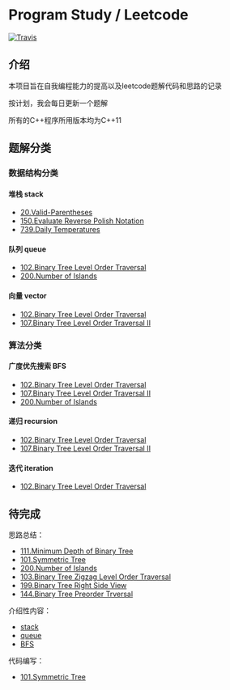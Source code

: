# Program Study / Leetcode
[![Travis](https://img.shields.io/badge/language-C++-green.svg)]() 

## 介绍
本项目旨在自我编程能力的提高以及leetcode题解代码和思路的记录

按计划，我会每日更新一个题解

所有的C++程序所用版本均为C++11

## 题解分类

### 数据结构分类

#### 堆栈 stack

- [20.Valid-Parentheses](./ProblemsSolved/20.Valid-Parentheses.md)
- [150.Evaluate Reverse Polish Notation](./ProblemsSolved/150.Evaluate-Reverse-Polish-Notation.md)
- [739.Daily Temperatures](./ProblemsSolved/739.Daily-Temperatures.md)

#### 队列 queue
- [102.Binary Tree Level Order Traversal](./ProblemsSolved/102.Binary-Tree-Order-Traversal.md)
- [200.Number of Islands](./ProblemsSolved/200.Number-of-Islands.md)

#### 向量 vector
- [102.Binary Tree Level Order Traversal](./ProblemsSolved/102.Binary-Tree-Order-Traversal.md)
- [107.Binary Tree Level Order Traversal II](./ProblemsSolved/107.Binary-Tree-Level-Order-Traversal-II.md)


### 算法分类

#### 广度优先搜索 BFS
- [102.Binary Tree Level Order Traversal](./ProblemsSolved/102.Binary-Tree-Order-Traversal.md)
- [107.Binary Tree Level Order Traversal II](./ProblemsSolved/107.Binary-Tree-Level-Order-Traversal-II.md)
- [200.Number of Islands](./ProblemsSolved/200.Number-of-Islands.md)

#### 递归 recursion
- [102.Binary Tree Level Order Traversal](./ProblemsSolved/102.Binary-Tree-Order-Traversal.md)
- [107.Binary Tree Level Order Traversal II](./ProblemsSolved/107.Binary-Tree-Level-Order-Traversal-II.md)


#### 迭代 iteration
- [102.Binary Tree Level Order Traversal](./ProblemsSolved/102.Binary-Tree-Order-Traversal.md)

## 待完成
思路总结：
- [111.Minimum Depth of Binary Tree](./ProblemsSolved/111.Minimum-Depth-of-Binary-Tree.md)
- [101.Symmetric Tree](./ProblemsSolved/101.Symmetric-Tree.md)
- [200.Number of Islands](./ProblemsSolved/200.Number-of-Islands.md)
- [103.Binary Tree Zigzag Level Order Traversal](./ProblemsSolved/103.Binary-Tree-Zigzag-Level-Order-Traversal.md)
- [199.Binary Tree Right Side View](./ProblemsSolved/199.Binary-Tree-Right-Side-View.md)
- [144.Binary Tree Preorder Trversal](./ProblemsSolved/144.Binary-Tree-Preorder-Traversal.md)

介绍性内容：
- [stack](./Data-Structure/stack.md)
- [queue](./Data-Structure/queue.md)
- [BFS](./Algorithm/BFS.md)


代码编写：

- [101.Symmetric Tree](./leetCode/101.Symmetric%20Tree.hpp)


